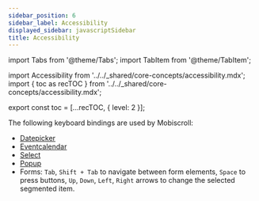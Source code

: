 ```yaml
---
sidebar_position: 6
sidebar_label: Accessibility
displayed_sidebar: javascriptSidebar
title: Accessibility
---
```


import Tabs from '@theme/Tabs';
import TabItem from '@theme/TabItem';

import Accessibility from '../../_shared/core-concepts/accessibility.mdx';
import { toc as recTOC } from '../../_shared/core-concepts/accessibility.mdx';

export const toc = [...recTOC, { level: 2 }];

<Accessibility />

The following keyboard bindings are used by Mobiscroll:
- [Datepicker](/javascript/datepicker/accessibility)
- [Eventcalendar](/javascript/eventcalendar/accessibility)
- [Select](/javascript/select/accessibility)
- [Popup](/javascript/popup/accessibility)
- Forms: `Tab`, `Shift + Tab` to navigate between form elements, `Space` to press buttons, `Up`, `Down`, `Left`, `Right` arrows to change the selected segmented item.